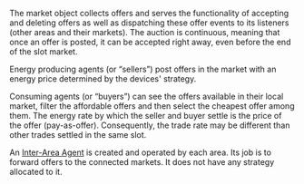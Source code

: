The market object collects offers and serves the functionality of accepting and deleting offers as well as dispatching these offer events to its listeners (other areas and their markets). The auction is continuous, meaning that once an offer is posted, it can be accepted  right away, even before the end of the slot market.

Energy producing agents (or “sellers”) post offers in the market with an energy price determined by the devices' strategy.

Consuming agents (or “buyers”) can see the offers available in their local market, filter the affordable offers and then select the cheapest offer among them. The energy rate by which the seller and buyer settle is the price of the offer (pay-as-offer).  Consequently, the trade rate may be different than other trades settled in the same slot. 

An [Inter-Area Agent](inter-area-agent.md) is created and operated by each area. Its job is to forward offers to the connected markets. It does not have any strategy allocated to it. 